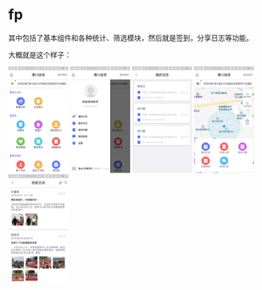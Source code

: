 # fp

其中包括了基本组件和各种统计、筛选模块，然后就是签到，分享日志等功能。

大概就是这个样子：

<div>
<img src="https://github.com/1042932843/img-folder/blob/master/S81009-155912.jpg" width="120" /> 
<img src="https://github.com/1042932843/img-folder/blob/master/S81009-155918.jpg" width="120" /> 
<img src="https://github.com/1042932843/img-folder/blob/master/S81009-155934.jpg" width="120" /> 
<img src="https://github.com/1042932843/img-folder/blob/master/S81009-155958.jpg" width="120" /> 
<img src="https://github.com/1042932843/img-folder/blob/master/S81009-160011.jpg" width="120" /> 
</div>
